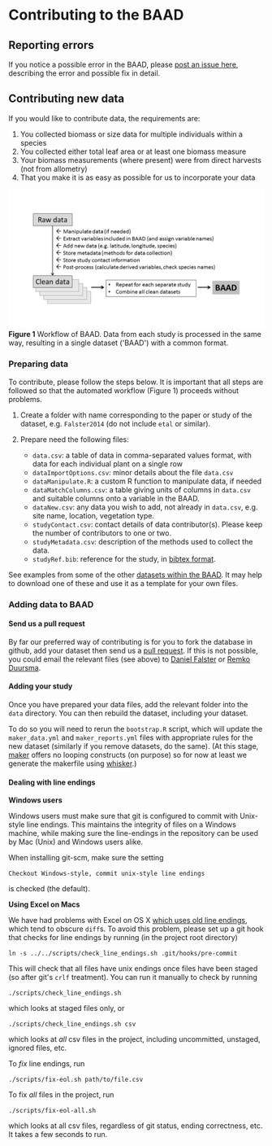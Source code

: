 
Contributing to the BAAD
====================

## Reporting errors

If you notice a possible error in the BAAD, please [post an issue here](https://github.com/dfalster/baad/issues), describing the error and possible fix in detail.

## Contributing new data

If you would like to contribute data, the requirements are:

1. You collected biomass or size data for multiple individuals within a species
2. You collected either total leaf area or at least one biomass measure
3. Your biomass measurements (where present) were from direct harvests (not from allometry)
4. That you make it is as easy as possible for us to incorporate your data

![baadworkflow](../ms/Figure2.png)
**Figure 1** Workflow of BAAD. Data from each study is processed in the same way, resulting in a single dataset ('BAAD') with a common format.


### Preparing data

To contribute, please follow the steps below. It is important that all steps are followed so that the automated workflow (Figure 1) proceeds without problems.

1) Create a folder with name corresponding to the paper or study of the dataset, e.g. `Falster2014` (do not include `etal` or similar).
2) Prepare need the following files:

	* `data.csv`: a table of data in comma-separated values format, with data for each individual plant on a single row
	* `dataImportOptions.csv`: minor details about the file `data.csv`
	* `dataManipulate.R`: a custom R function to manipulate data, if needed
	* `dataMatchColumns.csv`: a table giving units of columns in `data.csv` and suitable columns onto a variable in the BAAD.
	* `dataNew.csv`: any data you wish to add, not already in `data.csv`, e.g. site name, location, vegetation type.
	* `studyContact.csv`: contact details of data contributor(s). Please keep the number of contributors to one or two.
	* `studyMetadata.csv`: description of the methods used to collect the data.
	* `studyRef.bib`: reference for the study, in [bibtex format](http://en.wikipedia.org/wiki/BibTeX#Examples).

See examples from some of the other [datasets within the BAAD](https://github.com/dfalster/baad/tree/master/data). It may help to download one of these and use it as a template for your own files. 


### Adding data to BAAD

#### Send us a pull request

By far our preferred way of contributing is for you to fork the database in github, add your dataset then send us a [pull request](https://help.github.com/articles/using-pull-requests/). If this is not possible, you could email the relevant files (see above) to [Daniel Falster](http://web.science.mq.edu.au/directory/listing/person.htm?id=dfalster) or [Remko Duursma](http://pubapps.uws.edu.au/teldir/personprocess.php?9764).

#### Adding your study

Once you have prepared your data files, add the relevant folder into the `data` directory. You can then rebuild the dataset, including your dataset.

To do so you will need to rerun the `bootstrap.R` script, which will update the `maker_data.yml` and `maker_reports.yml` files with appropriate rules for the new dataset (similarly if you remove datasets, do the same). (At this stage, [maker](https://github.com/richfitz/maker) offers no looping constructs (on purpose) so for now at least we generate the makerfile using [whisker](https://github.com/edwindj/whisker).)

#### Dealing with line endings

**Windows users**

Windows users must make sure that git is configured to commit with Unix-style line endings. This maintains the integrity of files on a Windows machine, while making sure the line-endings in the repository can be used by Mac (Unix) and Windows users alike.

When installing git-scm, make sure the setting

    Checkout Windows-style, commit unix-style line endings

is checked (the default).

**Using Excel on Macs**

We have had problems with Excel on OS X [which uses old line endings](http://developmentality.wordpress.com/2010/12/06/excel-2008-for-macs-csv-bug/), which tend to obscure `diff`s.  To avoid this problem, please set up a git hook that checks for line endings by running (in the project root directory)

```
ln -s ../../scripts/check_line_endings.sh .git/hooks/pre-commit
```

This will check that all files have unix endings once files have been staged (so after git's `crlf` treatment).  You can run it manually to check by running

```
./scripts/check_line_endings.sh
```

which looks at staged files only, or

```
./scripts/check_line_endings.sh csv
```

which looks at *all* csv files in the project, including uncommitted, unstaged, ignored files, etc.

To *fix* line endings, run

```
./scripts/fix-eol.sh path/to/file.csv
```
To fix *all* files in the project, run

```
./scripts/fix-eol-all.sh
```

which looks at all csv files, regardless of git status, ending correctness, etc.  It takes a few seconds to run.

